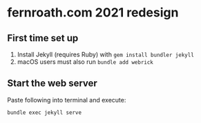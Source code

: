 # fernroath.com 2021 redesign

## First time set up

1. Install Jekyll (requires Ruby) with `gem install bundler jekyll`
2. macOS users must also run `bundle add webrick`

## Start the web server

Paste following into terminal and execute:

```
bundle exec jekyll serve
```

